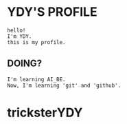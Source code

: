 # YDY'S PROFILE

    hello!
    I'm YDY.
    this is my profile.
    
## DOING?
    I'm learning AI_BE.
    Now, I'm learning 'git' and 'github'.
# tricksterYDY
